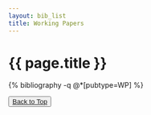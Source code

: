 ```yaml
---
layout: bib_list
title: Working Papers
---
```



# {{ page.title }}


{% bibliography  -q @*[pubtype=WP] %}


<div class="row">
    <button type="button" class="btn btn-default btn-xs navbar-right">
       <a href="#" title="Top">Back to Top<span class="glyphicon glyphicon-arrow-up"></span></a>
    </button>
</div>  

